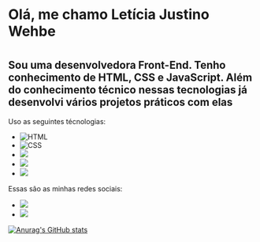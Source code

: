 <h1>Olá, me chamo Letícia Justino Wehbe<h1/>
<h2>Sou uma desenvolvedora Front-End. Tenho conhecimento de HTML, CSS e JavaScript. Além do conhecimento técnico nessas tecnologias já desenvolvi vários projetos práticos com elas</h2>
<p>Uso as seguintes técnologias:</p>
<ul>
  <li> <img src="https://img.shields.io/badge/HTML5-E34F26?style=for-the-badge&logo=html5&logoColor=white" alt="HTML"> </li>
  <li> <img src="https://img.shields.io/badge/CSS3-1572B6?style=for-the-badge&logo=css3&logoColor=white" alt="CSS"> </li>
  <li> <img src="https://img.shields.io/badge/JavaScript-F7DF1E?style=for-the-badge&logo=javascript&logoColor=black"></li>
  <li> <img src="https://img.shields.io/badge/Node.js-43853D?style=for-the-badge&logo=node.js&logoColor=white"></li>
   <li> <img src="https://img.shields.io/badge/MongoDB-4EA94B?style=for-the-badge&logo=mongodb&logoColor=white"></li>
</ul>
<p>Essas são as minhas redes sociais:</p>
<ul>
  <li> <a href="https://www.linkedin.com/in/let%C3%ADcia-justino-wehbe/")><img src="https://img.shields.io/badge/LinkedIn-0077B5?style=for-the-badge&logo=linkedin&logoColor=white"> <a/>
  <li> <a href="lehjustinowehbe@gmail.com/")><img src="https://img.shields.io/badge/Gmail-D14836?style=for-the-badge&logo=gmail&logoColor=white"> <a/>
  </li>
</ul>
<div>

[![Anurag's GitHub stats](https://github-readme-stats.vercel.app/api?username=Lelehjustino)](https://github.com/anuraghazra/github-readme-stats)

